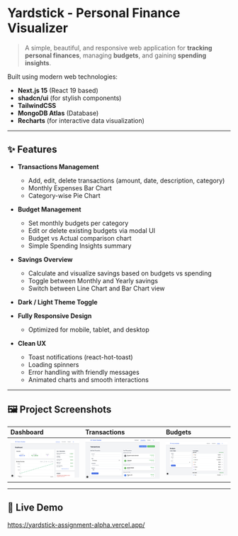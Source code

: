 # Yardstick - Personal Finance Visualizer

> A simple, beautiful, and responsive web application for **tracking personal finances**, managing **budgets**, and gaining **spending insights**.

Built using modern web technologies:
- **Next.js 15** (React 19 based)
- **shadcn/ui** (for stylish components)
- **TailwindCSS**
- **MongoDB Atlas** (Database)
- **Recharts** (for interactive data visualization)

---

## ✨ Features

- **Transactions Management**
  - Add, edit, delete transactions (amount, date, description, category)
  - Monthly Expenses Bar Chart
  - Category-wise Pie Chart
  
- **Budget Management**
  - Set monthly budgets per category
  - Edit or delete existing budgets via modal UI
  - Budget vs Actual comparison chart
  - Simple Spending Insights summary

- **Savings Overview**
  - Calculate and visualize savings based on budgets vs spending
  - Toggle between Monthly and Yearly savings
  - Switch between Line Chart and Bar Chart view
  
- **Dark / Light Theme Toggle**

- **Fully Responsive Design**
  - Optimized for mobile, tablet, and desktop
  
- **Clean UX**
  - Toast notifications (react-hot-toast)
  - Loading spinners
  - Error handling with friendly messages
  - Animated charts and smooth interactions

---

## 🖼️ Project Screenshots

| Dashboard | Transactions | Budgets |
|:----------|:-------------|:--------|
| ![Dashboard](dashboard.png) | ![Transactions](transactions.png) | ![Budgets](budget.png) |


---

## 🚀 Live Demo

https://yardstick-assignment-alpha.vercel.app/
